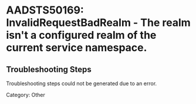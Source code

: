 # AADSTS50169: InvalidRequestBadRealm - The realm isn't a configured realm of the current service namespace.


## Troubleshooting Steps
Troubleshooting steps could not be generated due to an error.

Category: Other